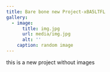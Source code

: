 ```yaml
---
title: Bare bone new Project-xBA5LTFL
gallery:
  - image:
      title: img.jpg
      url: media/img.jpg
      alt: ''
    caption: random image
---
```

this is a new project without images
